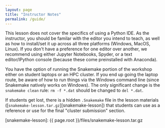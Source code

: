 ```yaml
---
layout: page
title: "Instructor Notes"
permalink: /guide/
---
```


This lesson does not cover the specifics of using a Python IDE. 
As the instructor, you should be familar with the editor you intend to teach, 
as well as how to install/set it up across all three platforms (Windows, MacOS, Linux).
If you don't have a preference for one editor over another, 
we recommend using either Jupyter Notebooks, Spyder, or a text editor/IPython console
(because these come preinstalled with Anaconda).

You have the option of running the Snakemake portion of the workshop either on student laptops or an HPC cluster.
If you end up going the laptop route, 
be aware of how to run things via the Windows command line 
(since Snakemake natively works on Windows).
The only significant change is the `snakemake clean` rule:
`rm -f *.dat` should be changed to `del *.dat`. 

If students get lost, there is a hidden `.Snakemake` file in the lesson materials 
([`snakemake-lesson.tar.gz`][snakemake-lesson])
that students can use as a reference or use for the final "cluster submission" section.

[snakemake-lesson]: {{ page.root }}/files/snakemake-lesson.tar.gz
